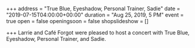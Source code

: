 +++
address = "True Blue, Eyeshadow, Personal Trainer, Sadie"
date = "2019-07-15T04:00:00+00:00"
duration = "Aug 25, 2019, 5 PM"
event = true
open = false
openingsoon = false
shopslideshow = []

+++
Larrie and Café Forgot were pleased to host a concert with True Blue, Eyeshadow, Personal Trainer, and Sadie.